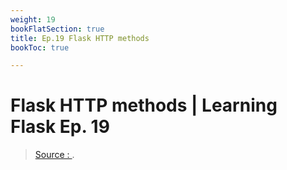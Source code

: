 ```yaml
---
weight: 19
bookFlatSection: true
title: Ep.19 Flask HTTP methods
bookToc: true

---
```


Flask HTTP methods | Learning Flask Ep. 19
===


> [Source : ](https://).
<!--stackedit_data:
eyJoaXN0b3J5IjpbLTE5MTk3NzI3NjNdfQ==
-->